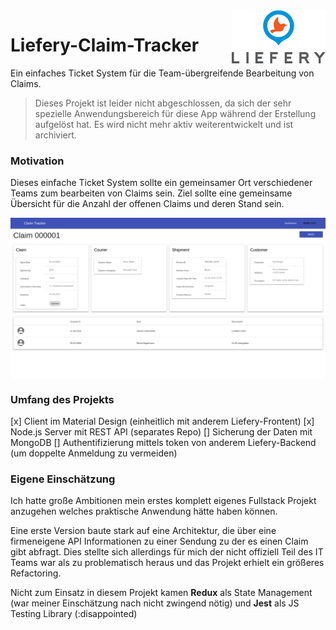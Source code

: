 <img src="https://raw.githubusercontent.com/LambertSchulze/Liefery-Claim-Tracker/master/README_assets/Liefery_Logo.png" align="right" width="150" />

# Liefery-Claim-Tracker
Ein einfaches Ticket System für die Team-übergreifende Bearbeitung von Claims.

> Dieses Projekt ist leider nicht abgeschlossen, da sich der sehr spezielle Anwendungsbereich für diese App während der Erstellung aufgelöst hat.
> Es wird nicht mehr aktiv weiterentwickelt und ist archiviert.

### Motivation
Dieses einfache Ticket System sollte ein gemeinsamer Ort verschiedener Teams zum bearbeiten von Claims sein.
Ziel sollte eine gemeinsame Übersicht für die Anzahl der offenen Claims und deren Stand sein.

<img src="https://github.com/LambertSchulze/Liefery-Claim-Tracker/blob/master/README_assets/Ticket%20System%20Dashboard.png" align="center" />

### Umfang des Projekts
[x] Client im Material Design (einheitlich mit anderem Liefery-Frontent)
[x] Node.js Server mit REST API (separates Repo)
[] Sicherung der Daten mit MongoDB
[] Authentifizierung mittels token von anderem Liefery-Backend (um doppelte Anmeldung zu vermeiden)

### Eigene Einschätzung
Ich hatte große Ambitionen mein erstes komplett eigenes Fullstack Projekt anzugehen welches praktische Anwendung hätte haben können.

Eine erste Version baute stark auf eine Architektur, die über eine firmeneigene API Informationen zu einer Sendung zu der es einen Claim gibt abfragt. Dies stellte sich allerdings für mich der nicht offiziell Teil des IT Teams war als zu problematisch heraus und das Projekt erhielt ein größeres Refactoring.

Nicht zum Einsatz in diesem Projekt kamen **Redux** als State Management (war meiner Einschätzung nach nicht zwingend nötig) und **Jest** als JS Testing Library (:disappointed)